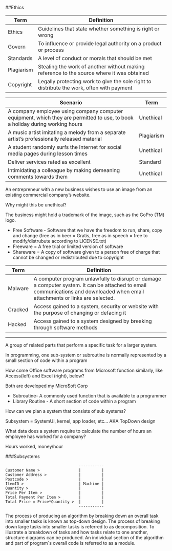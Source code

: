 ##Ethics

| Term       | Definition                                                                                |
|------------|-------------------------------------------------------------------------------------------|
| Ethics     | Guidelines that state whether something is right or wrong                                 |
| Govern     | To influence or provide legal authority on a product or process                           |
| Standards  | A level of conduct or morals that should be met                                           |
| Plagiarism | Stealing the work of another without making reference to the source where it was obtained |
| Copyright  | Legally protecting work to give the sole right to distribute the work, often with payment |

| Scenario                                                                                                                     | Term       |
|------------------------------------------------------------------------------------------------------------------------------|------------|
| A company employee using company computer equipment, which they are permitted to use, to book a holiday during working hours | Unethical  |
| A music artist imitating a melody from a separate artist’s professionally released material                                  | Plagiarism |
| A student randomly surfs the Internet for social media pages during lesson times                                             | Unethical  |
| Deliver services rated as excellent                                                                                          | Standard   |
| Intimidating a colleague by making demeaning comments towards them                                                           | Unethical  |

An entrepreneur with a new business wishes to use an image from an existing commercial company’s website. 

Why might this be unethical?

The business might hold a trademark of the image, such as the GoPro (TM) logo.

* Free Software - Software that we have the freedom to run, share, copy and change (free as in beer = Gratis, free as in speech = free to modify/distrubute according to LICENSE.txt)
* Freeware = A free trial or limited version of software
* Shareware = A copy of software given to a person free of charge that cannot be changed or redistributed due to copyright

| Term    | Definition                                                                                                                                                                    |
|---------|-------------------------------------------------------------------------------------------------------------------------------------------------------------------------------|
| Malware | A computer program unlawfully to disrupt or damage a computer system. It can be attached to email communications and downloaded when email attachments or links are selected. |
| Cracked | Access gained to a system, security or website with the purpose of changing or defacing it                               |
| Hacked  | Access gained to a system designed by breaking through software methods                                                                                    |

---

A group of related parts that perform a specific task for a larger system. 

In programming, one sub-system or subroutine is normally represented by a small section of code within a program

How come Office software programs from Microsoft function similarly, like Access(left) and Excel (right), below?

Both are developed my Micro$oft Corp

*  Subroutine- A commonly used function that is available to a programmer
*  Library Routine - A short section of code within a program

How can we plan a system that consists of sub systems?

Subsystem = SystemUI, kernel, app loader, etc... AKA TopDown design

What data does a system require to calculate the number of hours an employee has worked for a company?

Hours worked, money/hour

###Subsystems

```
                                -----------
Customer Name >                 |         |
Customer Address >              |         |
Postcode >                      |         |
ItemID >                        | Machine |
Quantity >                      |         |
Price Per Item >                |         |
Total Payment Per Item >        |         |
Total Price = Price*Quantity >  |         |
                                -----------
```

The process of producing an algorithm by breaking down an overall task into smaller tasks is known as top-down design.
The process of breaking down large tasks into smaller tasks is referred to as decomposition.
To illustrate a breakdown of tasks and how tasks relate to one another, structure diagrams can be produced.
An individual section of the algorithm and part of program´s overall code is referred to as a module.



